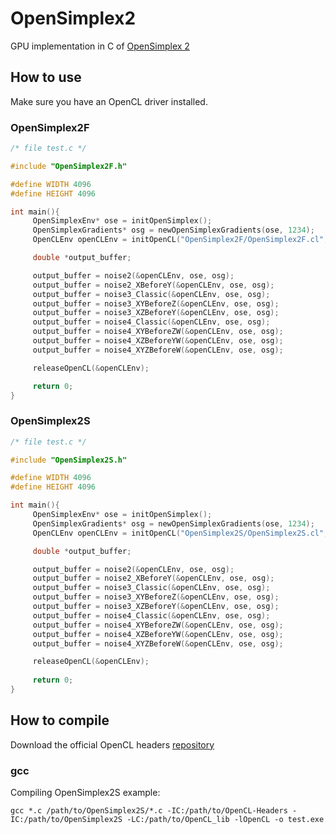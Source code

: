 # OpenSimplex2
GPU implementation in C of [OpenSimplex 2](https://github.com/KdotJPG/OpenSimplex2)

## How to use
Make sure you have an OpenCL driver installed.
### OpenSimplex2F
```c
/* file test.c */

#include "OpenSimplex2F.h"

#define WIDTH 4096
#define HEIGHT 4096

int main(){
     OpenSimplexEnv* ose = initOpenSimplex();
     OpenSimplexGradients* osg = newOpenSimplexGradients(ose, 1234);
     OpenCLEnv openCLEnv = initOpenCL("OpenSimplex2F/OpenSimplex2F.cl", WIDTH, HEIGHT);

     double *output_buffer;

     output_buffer = noise2(&openCLEnv, ose, osg);
     output_buffer = noise2_XBeforeY(&openCLEnv, ose, osg);
     output_buffer = noise3_Classic(&openCLEnv, ose, osg);
     output_buffer = noise3_XYBeforeZ(&openCLEnv, ose, osg);
     output_buffer = noise3_XZBeforeY(&openCLEnv, ose, osg);
     output_buffer = noise4_Classic(&openCLEnv, ose, osg);
     output_buffer = noise4_XYBeforeZW(&openCLEnv, ose, osg);
     output_buffer = noise4_XZBeforeYW(&openCLEnv, ose, osg);
     output_buffer = noise4_XYZBeforeW(&openCLEnv, ose, osg);

     releaseOpenCL(&openCLEnv);

     return 0;
}
```
### OpenSimplex2S
```c
/* file test.c */

#include "OpenSimplex2S.h"

#define WIDTH 4096
#define HEIGHT 4096

int main(){
     OpenSimplexEnv* ose = initOpenSimplex();
     OpenSimplexGradients* osg = newOpenSimplexGradients(ose, 1234);
     OpenCLEnv openCLEnv = initOpenCL("OpenSimplex2S/OpenSimplex2S.cl", WIDTH, HEIGHT);

     double *output_buffer;

     output_buffer = noise2(&openCLEnv, ose, osg);
     output_buffer = noise2_XBeforeY(&openCLEnv, ose, osg);
     output_buffer = noise3_Classic(&openCLEnv, ose, osg);
     output_buffer = noise3_XYBeforeZ(&openCLEnv, ose, osg);
     output_buffer = noise3_XZBeforeY(&openCLEnv, ose, osg);
     output_buffer = noise4_Classic(&openCLEnv, ose, osg);
     output_buffer = noise4_XYBeforeZW(&openCLEnv, ose, osg);
     output_buffer = noise4_XZBeforeYW(&openCLEnv, ose, osg);
     output_buffer = noise4_XYZBeforeW(&openCLEnv, ose, osg);

     releaseOpenCL(&openCLEnv);
     
     return 0;
}
```

## How to compile
Download the official OpenCL headers [repository](https://github.com/KhronosGroup/OpenCL-Headers)
### gcc
Compiling OpenSimplex2S example:
```shell
gcc *.c /path/to/OpenSimplex2S/*.c -IC:/path/to/OpenCL-Headers -IC:/path/to/OpenSimplex2S -LC:/path/to/OpenCL_lib -lOpenCL -o test.exe
```